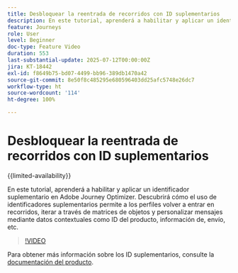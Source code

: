 ```yaml
---
title: Desbloquear la reentrada de recorridos con ID suplementarios
description: En este tutorial, aprenderá a habilitar y aplicar un identificador suplementario en Adobe Journey Optimizer. Descubrirá cómo el uso de identificadores suplementarios permite a los perfiles volver a entrar en recorridos, iterar a través de matrices de objetos y personalizar mensajes mediante datos contextuales como ID del producto, información de, envío, etc.
feature: Journeys
role: User
level: Beginner
doc-type: Feature Video
duration: 553
last-substantial-update: 2025-07-12T00:00:00Z
jira: KT-18442
exl-id: f8649b75-bd07-4499-bb96-389db1470a42
source-git-commit: 8e50f8c485295e680596403dd25afc5748e26dc7
workflow-type: ht
source-wordcount: '114'
ht-degree: 100%

---
```


# Desbloquear la reentrada de recorridos con ID suplementarios

{{limited-availability}}

En este tutorial, aprenderá a habilitar y aplicar un identificador suplementario en Adobe Journey Optimizer. Descubrirá cómo el uso de identificadores suplementarios permite a los perfiles volver a entrar en recorridos, iterar a través de matrices de objetos y personalizar mensajes mediante datos contextuales como ID del producto, información de, envío, etc.

>[!VIDEO](https://video.tv.adobe.com/v/3464795/?learn=on&enablevpops&captions=spa)

Para obtener más información sobre los ID suplementarios, consulte la [documentación del producto](https://experienceleague.adobe.com/es/docs/journey-optimizer/using/orchestrate-journeys/manage-journey/supplemental-identifier).
